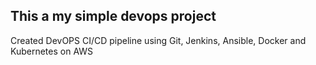 ## This a my simple devops project

Created DevOPS CI/CD pipeline using Git, Jenkins, Ansible, Docker and Kubernetes on AWS